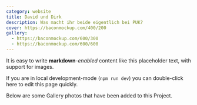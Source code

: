 ```yaml
---
category: website
title: David und Dirk
description: Was macht ihr beide eigentlich bei PUK?
cover: https://baconmockup.com/400/200
gallery:
  - https://baconmockup.com/600/300
  - https://baconmockup.com/600/600
---
```


It is easy to write **markdown**-*enabled* content like this placeholder text, with support for images.

If you are in local development-mode (`npm run dev`) you can double-click here to edit this page quickly.

Below are some Gallery photos that have been added to this Project.
